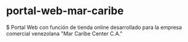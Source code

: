 # portal-web-mar-caribe

$ Portal Web con función de tienda online desarrollado para la empresa comercial venezolana "Mar Caribe Center C.A."
